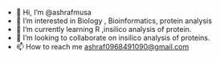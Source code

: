 - 👋 Hi, I’m @ashrafmusa
- 👀 I’m interested in Biology , Bioinformatics, protein analysis
- 🌱 I’m currently learning R ,insilico analysis of protein.
- 💞️ I’m looking to collaborate on insilico analysis of proteins.
- 📫 How to reach me ashraf0968491090@gmail.com

<!---
ashrafmusa/ashrafmusa is a ✨ special ✨ repository because its `README.md` (this file) appears on your GitHub profile.
You can click the Preview link to take a look at your changes.
--->
